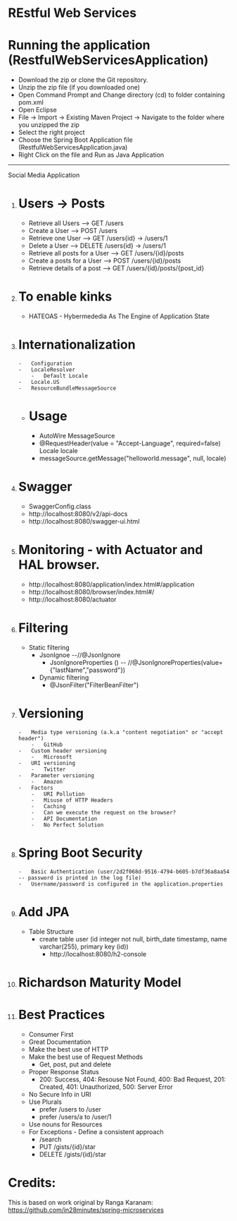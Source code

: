 
# REstful Web Services

# Running the application (RestfulWebServicesApplication)

-	Download the zip or clone the Git repository.
-	Unzip the zip file (if you downloaded one)
-	Open Command Prompt and Change directory (cd) to folder containing pom.xml
-	Open Eclipse
-	File -> Import -> Existing Maven Project -> Navigate to the folder where you unzipped the zip
-	Select the right project
-	Choose the Spring Boot Application file (RestfulWebServicesApplication.java)
-	Right Click on the file and Run as Java Application

------------------------------------------------------------------------------

Social Media Application

1.  # Users	->	Posts
    -	Retrieve all Users			    --> GET 		/users
    -	Create a User				    -->	POST		/users
    -	Retrieve one User			    -->	GET 		/users{id}	->	/users/1
    -	Delete a User				    -->	DELETE	/users{id}	->	/users/1
    -	Retrieve all posts for a User	-->	GET		/users/{id}/posts
    -	Create a posts for a User		-->	POST		/users/{id}/posts
    -	Retrieve details of a post		-->	GET 		/users/{id}/posts/{post_id}

2.  # To enable kinks
    -	HATEOAS - Hybermededia As The Engine of Application State
	
3.  # Internationalization
    	-	Configuration
    	-	LocaleResolver
    		-	Default Locale	
		-	Locale.US
    	-	ResourceBundleMessageSource
    -	# Usage
    	-	AutoWire MessageSource
    	-	@RequestHeader(value =  "Accept-Language", required=false) Locale locale
    	-	messageSource.getMessage("helloworld.message", null, locale)

4.  # Swagger
    -	SwaggerConfig.class
    -	http://localhost:8080/v2/api-docs
    -	http://localhost:8080/swagger-ui.html

5.  # Monitoring - with Actuator and HAL browser.
    -	http://localhost:8080/application/index.html#/application
    -	http://localhost:8080/browser/index.html#/
    -	http://localhost:8080/actuator

6.  # Filtering
    -	Static filtering
    	-	JsonIgnoe --//@JsonIgnore
    		-	JsonIgnoreProperties () -- //@JsonIgnoreProperties(value= {"lastName","password"})
    	-	Dynamic filtering
    		-	@JsonFilter("FilterBeanFilter")
	
7.  # Versioning
    	-	Media type versioning (a.k.a "content negotiation" or "accept header")
    		-	GitHub
    	-	Custom header versioning
    		-	Microsoft
    	-	URI versioning
    		-	Twitter
    	-	Parameter versioning
    		-	Amazon
    	-	Factors
    		-	URI Pollution
    		-	Misuse of HTTP Headers
    		-	Caching
    		-	Can we execute the request on the browser?
    		-	API Documentation
    		-	No Perfect Solution

8.  # Spring Boot Security
    	-	Basic Authentication (user/2d2f068d-9516-4794-b605-b7df36a8aa54 -- password is printed in the log file)
    	-	Username/password is configured in the application.properties
	
9.  # Add JPA
    -   Table Structure
        -   create table user (id integer not null, birth_date timestamp, name varchar(255), primary key (id))
        	-	http://localhost:8080/h2-console
		
10. # Richardson Maturity Model

11. # Best Practices
	-	Consumer First
	-	Great Documentation
	-	Make the best use of HTTP
	-	Make the best use of Request Methods
		-	Get, post, put and delete
	-	Proper Response Status
		-	200: Success, 404: Resouse Not Found, 400: Bad Request, 201: Created, 401: Unauthorized, 500: Server Error
	-	No Secure Info in URI
	-	Use Plurals
		-	prefer /users to /user
		-	prefer /users/a to /user/1
	-	Use nouns for Resources
	-	For Exceptions - Define a consistent approach
		-	/search
		-	PUT /gists/{id}/star
		-	DELETE /gists/{id}/star
	
# Credits:

This is based on work original by Ranga Karanam: https://github.com/in28minutes/spring-microservices
